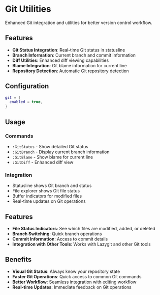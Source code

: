 # Git Utilities

Enhanced Git integration and utilities for better version control workflow.

## Features

- **Git Status Integration**: Real-time Git status in statusline
- **Branch Information**: Current branch and commit information
- **Diff Utilities**: Enhanced diff viewing capabilities
- **Blame Integration**: Git blame information for current line
- **Repository Detection**: Automatic Git repository detection

## Configuration

```lua
git = { 
  enabled = true,
}
```

## Usage

### Commands
- `:GitStatus` - Show detailed Git status
- `:GitBranch` - Display current branch information
- `:GitBlame` - Show blame for current line
- `:GitDiff` - Enhanced diff view

### Integration
- Statusline shows Git branch and status
- File explorer shows Git file status
- Buffer indicators for modified files
- Real-time updates on Git operations

## Features

- **File Status Indicators**: See which files are modified, added, or deleted
- **Branch Switching**: Quick branch operations
- **Commit Information**: Access to commit details
- **Integration with Other Tools**: Works with Lazygit and other Git tools

## Benefits

- **Visual Git Status**: Always know your repository state
- **Faster Git Operations**: Quick access to common Git commands
- **Better Workflow**: Seamless integration with editing workflow
- **Real-time Updates**: Immediate feedback on Git operations